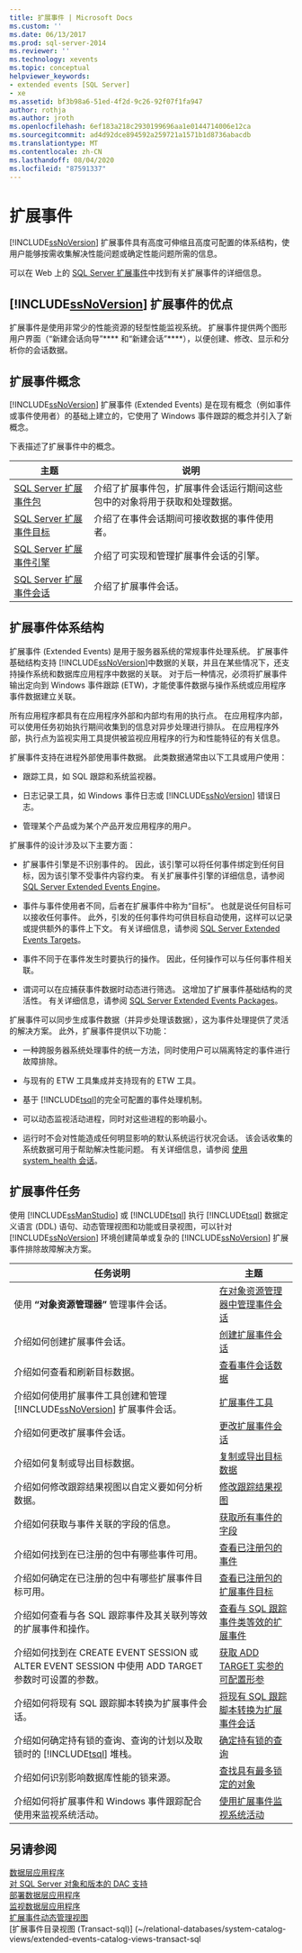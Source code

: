 ```yaml
---
title: 扩展事件 | Microsoft Docs
ms.custom: ''
ms.date: 06/13/2017
ms.prod: sql-server-2014
ms.reviewer: ''
ms.technology: xevents
ms.topic: conceptual
helpviewer_keywords:
- extended events [SQL Server]
- xe
ms.assetid: bf3b98a6-51ed-4f2d-9c26-92f07f1fa947
author: rothja
ms.author: jroth
ms.openlocfilehash: 6ef183a218c2930199696aa1e0144714006e12ca
ms.sourcegitcommit: ad4d92dce894592a259721a1571b1d8736abacdb
ms.translationtype: MT
ms.contentlocale: zh-CN
ms.lasthandoff: 08/04/2020
ms.locfileid: "87591337"
---
```

# <a name="extended-events"></a>扩展事件
  [!INCLUDE[ssNoVersion](../../includes/ssnoversion-md.md)] 扩展事件具有高度可伸缩且高度可配置的体系结构，使用户能够按需收集解决性能问题或确定性能问题所需的信息。  
  
 可以在 Web 上的 [SQL Server 扩展事件](https://blogs.msdn.com/b/extended_events/)中找到有关扩展事件的详细信息。  
  
## <a name="benefits-of-ssnoversion-extended-events"></a>[!INCLUDE[ssNoVersion](../../includes/ssnoversion-md.md)] 扩展事件的优点  
 扩展事件是使用非常少的性能资源的轻型性能监视系统。 扩展事件提供两个图形用户界面（“新建会话向导”**** 和“新建会话”****），以便创建、修改、显示和分析你的会话数据。  
  
## <a name="extended-events-concepts"></a>扩展事件概念  
 [!INCLUDE[ssNoVersion](../../includes/ssnoversion-md.md)] 扩展事件 (Extended Events) 是在现有概念（例如事件或事件使用者）的基础上建立的，它使用了 Windows 事件跟踪的概念并引入了新概念。  
  
 下表描述了扩展事件中的概念。  
  
|主题|说明|  
|-----------|-----------------|  
|[SQL Server 扩展事件包](sql-server-extended-events-packages.md)|介绍了扩展事件包，扩展事件会话运行期间这些包中的对象将用于获取和处理数据。|  
|[SQL Server 扩展事件目标](../../database-engine/sql-server-extended-events-targets.md)|介绍了在事件会话期间可接收数据的事件使用者。|  
|[SQL Server 扩展事件引擎](sql-server-extended-events-engine.md)|介绍了可实现和管理扩展事件会话的引擎。|  
|[SQL Server 扩展事件会话](sql-server-extended-events-sessions.md)|介绍了扩展事件会话。|  
  
## <a name="extended-events-architecture"></a>扩展事件体系结构  
 扩展事件 (Extended Events) 是用于服务器系统的常规事件处理系统。 扩展事件基础结构支持 [!INCLUDE[ssNoVersion](../../includes/ssnoversion-md.md)]中数据的关联，并且在某些情况下，还支持操作系统和数据库应用程序中数据的关联。 对于后一种情况，必须将扩展事件输出定向到 Windows 事件跟踪 (ETW)，才能使事件数据与操作系统或应用程序事件数据建立关联。  
  
 所有应用程序都具有在应用程序外部和内部均有用的执行点。 在应用程序内部，可以使用任务初始执行期间收集到的信息对异步处理进行排队。 在应用程序外部，执行点为监视实用工具提供被监视应用程序的行为和性能特征的有关信息。  
  
 扩展事件支持在进程外部使用事件数据。 此类数据通常由以下工具或用户使用：  
  
-   跟踪工具，如 SQL 跟踪和系统监视器。  
  
-   日志记录工具，如 Windows 事件日志或 [!INCLUDE[ssNoVersion](../../includes/ssnoversion-md.md)] 错误日志。  
  
-   管理某个产品或为某个产品开发应用程序的用户。  
  
 扩展事件的设计涉及以下主要方面：  
  
-   扩展事件引擎是不识别事件的。 因此，该引擎可以将任何事件绑定到任何目标，因为该引擎不受事件内容约束。 有关扩展事件引擎的详细信息，请参阅 [SQL Server Extended Events Engine](sql-server-extended-events-engine.md)。  
  
-    事件与事件使用者不同，后者在扩展事件中称为“目标”。 也就是说任何目标可以接收任何事件。 此外，引发的任何事件均可供目标自动使用，这样可以记录或提供额外的事件上下文。 有关详细信息，请参阅 [SQL Server Extended Events Targets](../../database-engine/sql-server-extended-events-targets.md)。  
  
-   事件不同于在事件发生时要执行的操作。 因此，任何操作可以与任何事件相关联。  
  
-   谓词可以在应捕获事件数据时动态进行筛选。 这增加了扩展事件基础结构的灵活性。 有关详细信息，请参阅 [SQL Server Extended Events Packages](sql-server-extended-events-packages.md)。  
  
 扩展事件可以同步生成事件数据（并异步处理该数据），这为事件处理提供了灵活的解决方案。 此外，扩展事件提供以下功能：  
  
-   一种跨服务器系统处理事件的统一方法，同时使用户可以隔离特定的事件进行故障排除。  
  
-   与现有的 ETW 工具集成并支持现有的 ETW 工具。  
  
-   基于 [!INCLUDE[tsql](../../includes/tsql-md.md)]的完全可配置的事件处理机制。  
  
-   可以动态监视活动进程，同时对这些进程的影响最小。  
  
-   运行时不会对性能造成任何明显影响的默认系统运行状况会话。 该会话收集的系统数据可用于帮助解决性能问题。 有关详细信息，请参阅 [使用 system_health 会话](use-the-ssms-xe-profiler.md)。  
  
## <a name="extended-events-tasks"></a>扩展事件任务  
 使用 [!INCLUDE[ssManStudio](../../includes/ssmanstudio-md.md)] 或 [!INCLUDE[tsql](../../includes/tsql-md.md)] 执行 [!INCLUDE[tsql](../../includes/tsql-md.md)] 数据定义语言 (DDL) 语句、动态管理视图和功能或目录视图，可以针对 [!INCLUDE[ssNoVersion](../../includes/ssnoversion-md.md)] 环境创建简单或复杂的 [!INCLUDE[ssNoVersion](../../includes/ssnoversion-md.md)] 扩展事件排除故障解决方案。  
  
|任务说明|主题|  
|----------------------|-----------|  
|使用 **“对象资源管理器”** 管理事件会话。|[在对象资源管理器中管理事件会话](../../ssms/object/object-explorer.md)|  
|介绍如何创建扩展事件会话。|[创建扩展事件会话](../../database-engine/create-an-extended-events-session.md)|  
|介绍如何查看和刷新目标数据。|[查看事件会话数据](../../database-engine/view-event-session-data.md)|  
|介绍如何使用扩展事件工具创建和管理 [!INCLUDE[ssNoVersion](../../includes/ssnoversion-md.md)] 扩展事件会话。|[扩展事件工具](extended-events-tools.md)|  
|介绍如何更改扩展事件会话。|[更改扩展事件会话](alter-an-extended-events-session.md)|  
|介绍如何复制或导出目标数据。|[复制或导出目标数据](../../database-engine/copy-or-export-target-data.md)|  
|介绍如何修改跟踪结果视图以自定义要如何分析数据。|[修改跟踪结果视图](../../database-engine/modify-the-trace-results-view.md)|  
|介绍如何获取与事件关联的字段的信息。|[获取所有事件的字段](../../database-engine/get-the-fields-for-all-events.md)|  
|介绍如何找到在已注册的包中有哪些事件可用。|[查看已注册包的事件](../../database-engine/view-the-events-for-registered-packages.md)|  
|介绍如何确定在已注册的包中有哪些扩展事件目标可用。|[查看已注册包的扩展事件目标](../../database-engine/view-the-extended-events-targets-for-registered-packages.md)|  
|介绍如何查看与各 SQL 跟踪事件及其关联列等效的扩展事件和操作。|[查看与 SQL 跟踪事件类等效的扩展事件](view-the-extended-events-equivalents-to-sql-trace-event-classes.md)|  
|介绍如何找到在 CREATE EVENT SESSION 或 ALTER EVENT SESSION 中使用 ADD TARGET 参数时可设置的参数。|[获取 ADD TARGET 实参的可配置形参](../../database-engine/get-the-configurable-parameters-for-the-add-target-argument.md)|  
|介绍如何将现有 SQL 跟踪脚本转换为扩展事件会话。|[将现有 SQL 跟踪脚本转换为扩展事件会话](convert-an-existing-sql-trace-script-to-an-extended-events-session.md)|  
|介绍如何确定持有锁的查询、查询的计划以及取锁时的 [!INCLUDE[tsql](../../includes/tsql-md.md)] 堆栈。|[确定持有锁的查询](determine-which-queries-are-holding-locks.md)|  
|介绍如何识别影响数据库性能的锁来源。|[查找具有最多锁定的对象](find-the-objects-that-have-the-most-locks-taken-on-them.md)|  
|介绍如何将扩展事件和 Windows 事件跟踪配合使用来监视系统活动。|[使用扩展事件监视系统活动](monitor-system-activity-using-extended-events.md)|  
  
## <a name="see-also"></a>另请参阅  
 [数据层应用程序](../data-tier-applications/data-tier-applications.md)   
 [对 SQL Server 对象和版本的 DAC 支持](../data-tier-applications/dac-support-for-sql-server-objects-and-versions.md)   
 [部署数据层应用程序](../data-tier-applications/deploy-a-data-tier-application.md)   
 [监视数据层应用程序](../data-tier-applications/monitor-data-tier-applications.md)   
 [扩展事件动态管理视图](../views/views.md)   
 [扩展事件目录视图 &#40;Transact-sql&#41;] (~/relational-databases/system-catalog-views/extended-events-catalog-views-transact-sql  
  
  
